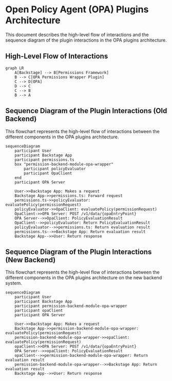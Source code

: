 # Open Policy Agent (OPA) Plugins Architecture

This document describes the high-level flow of interactions and the sequence diagram of the plugin interactions in the OPA plugins architecture.

## High-Level Flow of Interactions

```mermaid
graph LR
    A[Backstage] --> B[Permissions Framework]
    B --> C[OPA Permissions Wrapper Plugin]
    C --> D[OPA]
    D --> C
    C --> B
    B --> A
```

## Sequence Diagram of the Plugin Interactions (Old Backend)

This flowchart represents the high-level flow of interactions between the different components in the OPA plugins architecture.

```mermaid
sequenceDiagram
    participant User
    participant Backstage App
    participant permissions.ts
    box "permission-backend-module-opa-wrapper"
        participant policyEvaluator
        participant OpaClient
    end
    participant OPA Server

    User->>Backstage App: Makes a request
    Backstage App->>permissions.ts: Forward request
    permissions.ts->>policyEvaluator: evaluatePolicy(permissionRequest)
    policyEvaluator->>OpaClient: evaluatePolicy(permissionRequest)
    OpaClient->>OPA Server: POST /v1/data/{opaEntryPoint}
    OPA Server-->>OpaClient: PolicyEvaluationResult
    OpaClient-->>policyEvaluator: Return PolicyEvaluationResult
    policyEvaluator-->>permissions.ts: Return evaluation result
    permissions.ts-->>Backstage App: Return evaluation result
    Backstage App-->>User: Return response
```

## Sequence Diagram of the Plugin Interactions (New Backend)

This flowchart represents the high-level flow of interactions between the different components in the OPA plugins architecture on the new backend system.

```mermaid
sequenceDiagram
    participant User
    participant Backstage App
    participant permission-backend-module-opa-wrapper
    participant opaClient
    participant OPA Server

    User->>Backstage App: Makes a request
    Backstage App->>permission-backend-module-opa-wrapper: evaluatePolicy(permissionRequest)
    permission-backend-module-opa-wrapper->>opaClient: evaluatePolicy(permissionRequest)
    opaClient->>OPA Server: POST /v1/data/{opaEntryPoint}
    OPA Server-->>opaClient: PolicyEvaluationResult
    opaClient-->>permission-backend-module-opa-wrapper: Return evaluation result
    permission-backend-module-opa-wrapper-->>Backstage App: Return evaluation result
    Backstage App-->>User: Return response
```
